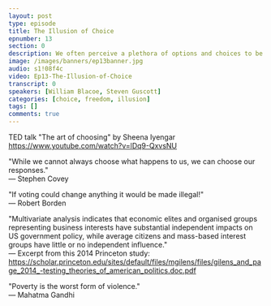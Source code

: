 ```yaml
---
layout: post
type: episode
title: The Illusion of Choice
epnumber: 13
section: 0
description: We often perceive a plethora of options and choices to be freeing and empowering. But not only is this relative to our cultural expectations, it can even be counter-productive to be confronted with too many things to choose from. Our discussion of realities and illusions concerning freedom of choice is based on the TED talk "The art of choosing" by Sheena Iyengar (see link below).
image: /images/banners/ep13banner.jpg
audio: s1!08f4c
video: Ep13-The-Illusion-of-Choice
transcript: 0
speakers: [William Blacoe, Steven Guscott]
categories: [choice, freedom, illusion]
tags: []
comments: true
---
```

TED talk "The art of choosing" by Sheena Iyengar<br>
<a href="https://www.youtube.com/watch?v=lDq9-QxvsNU">https://www.youtube.com/watch?v=lDq9-QxvsNU</a>

"While we cannot always choose what happens to us, we can choose our responses."<br>
&mdash; Stephen Covey

"If voting could change anything it would be made illegal!"<br>
&mdash; Robert Borden

"Multivariate analysis indicates that economic elites and organised groups representing business interests have substantial independent impacts on US government policy, while average citizens and mass-based interest groups have little or no independent influence."<br>
&mdash; Excerpt from this 2014 Princeton study:<br>
<a href="https://scholar.princeton.edu/sites/default/files/mgilens/files/gilens_and_page_2014_-testing_theories_of_american_politics.doc.pdf">https://scholar.princeton.edu/sites/default/files/mgilens/files/gilens_and_page_2014_-testing_theories_of_american_politics.doc.pdf</a>

"Poverty is the worst form of violence."<br>
&mdash; Mahatma Gandhi